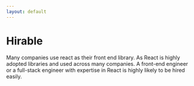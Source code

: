 ```yaml
---
layout: default
---
```

# Hirable
Many companies use react as their front end library. As React is highly adopted libraries and used across many companies.
A front-end engineer or a full-stack engineer with expertise in React is highly likely to be hired easily.